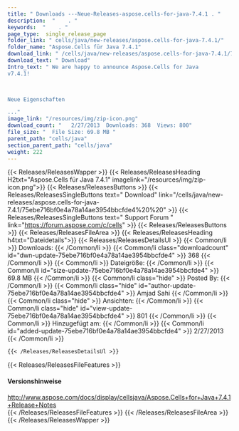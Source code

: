 ```yaml
---
title: " Downloads ---Neue-Releases-aspose.cells-for-java-7.4.1 . "
description:  "    . " 
keywords:  "    . " 
page_type:  single_release_page
folder_link: " cells/java/new-releases/aspose.cells-for-java-7.4.1/"
folder_name: "Aspose.Cells für Java 7.4.1"
download_link: " /cells/java/new-releases/aspose.cells-for-java-7.4.1/75ebe716bf0e4a78a14ae3954bbcfde4"
download_text: " Download"
Intro_text: " We are happy to announce Aspose.Cells for Java
v7.4.1!

 

Neue Eigenschaften

..."
image_link: "/resources/img/zip-icon.png"
download_count: "   2/27/2013  Downloads: 368  Views: 800"
file_size: "  File Size: 69.8 MB "
parent_path: "cells/java"
section_parent_path: "cells/java"
weight: 222
---
```


{{< Releases/ReleasesWapper >}}
  {{< Releases/ReleasesHeading H2txt="Aspose.Cells für Java 7.4.1" imagelink="/resources/img/zip-icon.png">}}
  {{< Releases/ReleasesButtons >}}
    {{< Releases/ReleasesSingleButtons text=" Download" link="/cells/java/new-releases/aspose.cells-for-java-7.4.1/75ebe716bf0e4a78a14ae3954bbcfde4%20%20" >}}
    {{< Releases/ReleasesSingleButtons text=" Support Forum " link="https://forum.aspose.com/c/cells" >}}
  {{< Releases/ReleasesButtons >}}
  {{< Releases/ReleasesFileArea >}}
    {{< Releases/ReleasesHeading h4txt="Dateidetails">}}
    {{< Releases/ReleasesDetailsUl >}}
            {{< Common/li >}} Downloads: {{< /Common/li >}}
      {{< Common/li class="downloadcount" id="dwn-update-75ebe716bf0e4a78a14ae3954bbcfde4" >}} 368 {{< /Common/li >}}
      {{< Common/li >}} Dateigröße: {{< /Common/li >}}
      {{< Common/li id="size-update-75ebe716bf0e4a78a14ae3954bbcfde4" >}} 69.8 MB {{< /Common/li >}} 
      {{< Common/li  class="hide" >}} Posted By: {{< /Common/li >}} 
      {{< Common/li class="hide" id="author-update-75ebe716bf0e4a78a14ae3954bbcfde4" >}} Amjad Sahi {{< /Common/li >}}
      {{< Common/li class="hide" >}} Ansichten: {{< /Common/li >}}
      {{< Common/li class="hide" id="view-update-75ebe716bf0e4a78a14ae3954bbcfde4" >}} 801 {{< /Common/li >}}
      {{< Common/li >}} Hinzugefügt am: {{< /Common/li >}}
      {{< Common/li id="added-update-75ebe716bf0e4a78a14ae3954bbcfde4" >}} 2/27/2013 {{< /Common/li >}} 

    {{< /Releases/ReleasesDetailsUl >}}

  {{< Releases/ReleasesFileFeatures >}}
      <h4>Versionshinweise</h4><div> <a href="http://www.aspose.com/docs/display/cellsjava/Aspose.Cells+for+Java+7.4.1+Release+Notes">http://www.aspose.com/docs/display/cellsjava/Aspose.Cells+for+Java+7.4.1+Release+Notes</a></div>
  {{< /Releases/ReleasesFileFeatures >}}
 {{< /Releases/ReleasesFileArea >}}
{{< /Releases/ReleasesWapper >}}



